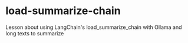 # load-summarize-chain
Lesson about using LangChain's load_summarize_chain with Ollama and long texts to summarize
